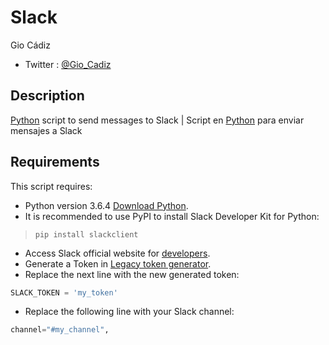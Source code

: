 Slack
=========
Gio Cádiz
* Twitter : [@Gio_Cadiz](https://twitter.com/Gio_Cadiz)
## Description
[Python](https://es.wikipedia.org/wiki/Python) script to send messages to Slack | Script en [Python](https://es.wikipedia.org/wiki/Python) para enviar mensajes a Slack

## Requirements
This script requires:
* Python version 3.6.4 [Download Python](https://www.python.org/downloads/).
* It is recommended to use PyPI to install Slack Developer Kit for Python:
>`pip install slackclient`
* Access Slack official website for [developers](https://slack.com/developers).
* Generate a Token in [Legacy token generator](https://api.slack.com/custom-integrations/legacy-tokens).
* Replace the next line with the new generated token:
```python
SLACK_TOKEN = 'my_token'
``` 
* Replace the following line with your Slack channel:
```python
channel="#my_channel",
``` 


